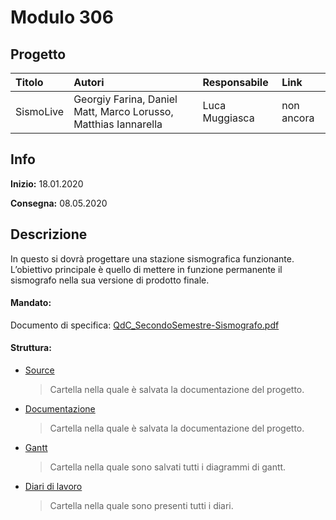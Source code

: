 # Modulo 306
## Progetto
|Titolo             |Autori           |Responsabile               |Link    |
|:------------------|:------------------|:--------------------------|:-------|
|SismoLive    |Georgiy Farina, Daniel Matt, Marco Lorusso, Matthias Iannarella|Luca Muggiasca|non ancora|

## Info
**Inizio:** 18.01.2020

**Consegna:** 08.05.2020

## Descrizione
In questo si dovrà progettare una stazione sismografica funzionante.
L’obiettivo principale è quello di mettere in funzione permanente il sismografo nella sua versione di prodotto finale.

#### Mandato:
Documento di specifica: [QdC_SecondoSemestre-Sismografo.pdf](Documenti/muggiasca_qdc_sismografo.pdf)

#### Struttura:
- [Source](Source/)
  > Cartella nella quale è salvata la documentazione del progetto.

- [Documentazione](Documenti/SismoLiveDocumentazione.md)
  > Cartella nella quale è salvata la documentazione del progetto.

- [Gantt](Documenti/)
  > Cartella nella quale sono salvati tutti i diagrammi di gantt.

- [Diari di lavoro](Documenti/Diari/)
    > Cartella nella quale sono presenti tutti i diari.